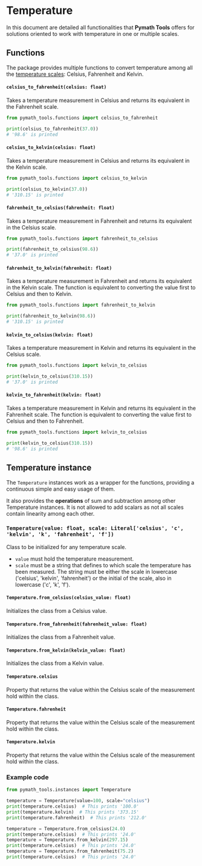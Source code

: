# Temperature

In this document are detailed all functionalities that **Pymath Tools** offers for solutions oriented to work with temperature in one or multiple scales.

## Functions

The package provides multiple functions to convert temperature among all the [temperature scales](https://en.wikipedia.org/wiki/Scale_of_temperature): Celsius, Fahrenheit and Kelvin.

#### `celsius_to_fahrenheit(celsius: float)`

Takes a temperature measurement in Celsius and returns its equivalent in the Fahrenheit scale. 

```python
from pymath_tools.functions import celsius_to_fahrenheit

print(celsius_to_fahrenheit(37.0))
# '98.6' is printed
```

#### `celsius_to_kelvin(celsius: float)`

Takes a temperature measurement in Celsius and returns its equivalent in the Kelvin scale. 

```python
from pymath_tools.functions import celsius_to_kelvin

print(celsius_to_kelvin(37.0))
# '310.15' is printed
```

#### `fahrenheit_to_celsius(fahrenheit: float)`

Takes a temperature measurement in Fahrenheit and returns its equivalent in the Celsius scale.

```python
from pymath_tools.functions import fahrenheit_to_celsius

print(fahrenheit_to_celsius(98.6))
# '37.0' is printed
```

#### `fahrenheit_to_kelvin(fahrenheit: float)`

Takes a temperature measurement in Fahrenheit and returns its equivalent in the Kelvin scale.
The function is equivalent to converting the value first to Celsius and then to Kelvin.

```python
from pymath_tools.functions import fahrenheit_to_kelvin

print(fahrenheit_to_kelvin(98.6))
# '310.15' is printed
```

#### `kelvin_to_celsius(kelvin: float)`

Takes a temperature measurement in Kelvin and returns its equivalent in the Celsius scale.

```python
from pymath_tools.functions import kelvin_to_celsius

print(kelvin_to_celsius(310.15))
# '37.0' is printed
```

#### `kelvin_to_fahrenheit(kelvin: float)`

Takes a temperature measurement in Kelvin and returns its equivalent in the Fahrenheit scale.
The function is equivalent to converting the value first to Celsius and then to Fahrenheit.

```python
from pymath_tools.functions import kelvin_to_celsius

print(kelvin_to_celsius(310.15))
# '98.6' is printed
```

## Temperature instance

The `Temperature` instances work as a wrapper for the functions, providing a continuous simple and easy usage of them.

It also provides the **operations** of sum and subtraction among other Temperature instances.
It is not allowed to add scalars as not all scales contain linearity among each other.

### `Temperature(value: float, scale: Literal['celsius', 'c', 'kelvin', 'k', 'fahrenheit', 'f'])`

Class to be initialized for any temperature scale.

- `value` must hold the temperature measurement. 
- `scale` must be a string that defines to which scale the temperature has been measured. The string must be either the scale in lowercase ('celsius', 'kelvin', 'fahrenheit') or the initial of the scale, also in lowercase ('c', 'k', 'f').

#### `Temperature.from_celsius(celsius_value: float)`

Initializes the class from a Celsius value.

#### `Temperature.from_fahrenheit(fahrenheit_value: float)`

Initializes the class from a Fahrenheit value.

#### `Temperature.from_kelvin(kelvin_value: float)`

Initializes the class from a Kelvin value.

#### `Temperature.celsius`

Property that returns the value within the Celsius scale of the measurement hold within the class.

#### `Temperature.fahrenheit`

Property that returns the value within the Celsius scale of the measurement hold within the class.

#### `Temperature.kelvin`

Property that returns the value within the Celsius scale of the measurement hold within the class.

### Example code

```python
from pymath_tools.instances import Temperature

temperature = Temperature(value=100, scale="celsius")
print(temperature.celsius)  # This prints '100.0'
print(temperature.kelvin)  # This prints '373.15'
print(temperature.fahrenheit)  # This prints '212.0'

temperature = Temperature.from_celsius(24.0)
print(temperature.celsius)  # This prints '24.0'
temperature = Temperature.from_kelvin(297.15)
print(temperature.celsius)  # This prints '24.0'
temperature = Temperature.from_fahrenheit(75.2)
print(temperature.celsius)  # This prints '24.0'
```
